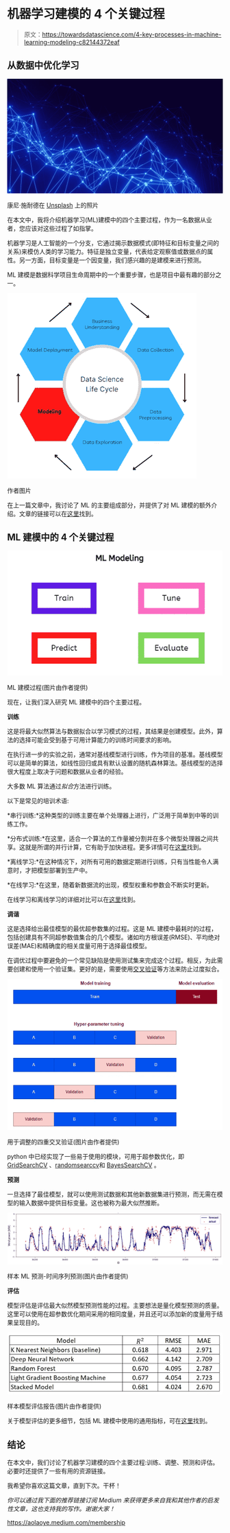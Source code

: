 # 机器学习建模的 4 个关键过程

> 原文：<https://towardsdatascience.com/4-key-processes-in-machine-learning-modeling-c82144372eaf>

## 从数据中优化学习

![](img/05cda78863246112d2a3f5e24082da17.png)

康尼·施耐德在 [Unsplash](https://unsplash.com?utm_source=medium&utm_medium=referral) 上的照片

在本文中，我将介绍机器学习(ML)建模中的四个主要过程，作为一名数据从业者，您应该对这些过程了如指掌。

机器学习是人工智能的一个分支，它通过揭示数据模式(即特征和目标变量之间的关系)来模仿人类的学习能力。特征是独立变量，代表给定观察值或数据点的属性。另一方面，目标变量是一个因变量，我们感兴趣的是建模来进行预测。

ML 建模是数据科学项目生命周期中的一个重要步骤，也是项目中最有趣的部分之一。

![](img/2660fd20055fd702a1b81484ebf74c87.png)

作者图片

在上一篇文章中，我讨论了 ML 的主要组成部分，并提供了对 ML 建模的额外介绍。文章的链接可以在[这里](/three-main-components-of-machine-learning-modeling-c9186658f7fe)找到。

## ML 建模中的 4 个关键过程

![](img/3d1b40365d164583bf1b712a70d55fba.png)

ML 建模过程(图片由作者提供)

现在，让我们深入研究 ML 建模中的四个主要过程。

**训练**

这是将最大似然算法与数据拟合以学习模式的过程，其结果是创建模型。此外，算法的选择可能会受到基于可用计算能力的训练时间要求的影响。

在执行进一步的实验之前，通常对基线模型进行训练，作为项目的基准。基线模型可以是简单的算法，如线性回归或具有默认设置的随机森林算法。基线模型的选择很大程度上取决于问题和数据从业者的经验。

大多数 ML 算法通过*拟合*方法进行训练。

以下是常见的培训术语:

*串行训练:*这种类型的训练主要在单个处理器上进行，广泛用于简单到中等的训练工作。

*分布式训练:*在这里，适合一个算法的工作量被分割并在多个微型处理器之间共享。这就是所谓的并行计算，它有助于加快进程。更多详情可在[这里](https://learn.microsoft.com/en-us/azure/machine-learning/concept-distributed-training)找到。

*离线学习:*在这种情况下，对所有可用的数据定期进行训练，只有当性能令人满意时，才把模型部署到生产中。

*在线学习:*在这里，随着新数据流的出现，模型权重和参数会不断实时更新。

在线学习和离线学习的详细对比可以在[这里](https://www.qwak.com/post/online-vs-offline-machine-learning-whats-the-difference#:~:text=Training%20and%20complexity,used%20to%20train%20the%20model.)找到。

**调谐**

这是选择给出最佳模型的最优超参数集的过程。这是 ML 建模中最耗时的过程，包括创建具有不同超参数值集合的几个模型。诸如均方根误差(RMSE)、平均绝对误差(MAE)和精确度的相关度量可用于选择最佳模型。

在调优过程中要避免的一个常见缺陷是使用测试集来完成这个过程。相反，为此需要创建和使用一个验证集。更好的是，需要使用[交叉验证](https://scikit-learn.org/stable/modules/cross_validation.html)等方法来防止过度拟合。

![](img/8ed727fc918bfe4a52ede50ec174e629.png)

用于调整的四重交叉验证(图片由作者提供)

python 中已经实现了一些易于使用的模块，可用于超参数优化，即 [GridSearchCV](https://scikit-learn.org/stable/modules/grid_search.html#exhaustive-grid-search) 、[randomsearccv](https://scikit-learn.org/stable/modules/grid_search.html#randomized-parameter-optimization)和 [BayesSearchCV](https://scikit-optimize.github.io/stable/modules/generated/skopt.BayesSearchCV.html) 。

**预测**

一旦选择了最佳模型，就可以使用测试数据和其他新数据集进行预测，而无需在模型的输入数据中提供目标变量。这也被称为最大似然推断。

![](img/b2c9de5de34276646fd307c8979a7e28.png)

样本 ML 预测-时间序列预测(图片由作者提供)

**评估**

模型评估是评估最大似然模型预测性能的过程。主要想法是量化模型预测的质量。这里可以使用在超参数优化期间采用的相同度量，并且还可以添加新的度量用于结果呈现目的。

![](img/30c098d962d897403706eac803956297.png)

样本模型评估报告(图片由作者提供)

关于模型评估的更多细节，包括 ML 建模中使用的通用指标，可在[这里](https://scikit-learn.org/stable/modules/model_evaluation.html)找到。

## 结论

在本文中，我们讨论了机器学习建模的四个主要过程:训练、调整、预测和评估。必要时还提供了一些有用的资源链接。

我希望你喜欢这篇文章，直到下次。干杯！

*你可以通过我下面的推荐链接订阅 Medium 来获得更多来自我和其他作者的启发性文章，这也支持我的写作。谢谢大家！*

<https://aolaoye.medium.com/membership> 